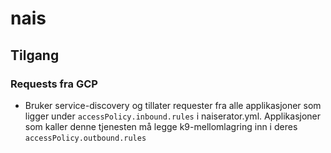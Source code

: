 # nais

## Tilgang

### Requests fra GCP
- Bruker service-discovery og tillater requester fra alle applikasjoner som ligger under `accessPolicy.inbound.rules` i naiserator.yml.
  Applikasjoner som kaller denne tjenesten må legge k9-mellomlagring inn i deres `accessPolicy.outbound.rules` 

